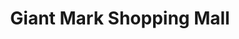 ---
title: "Giant Mark Shopping Mall"
url: /nairobi/giant-mark-shopping-mall/
shop: Einkaufszentrum
---